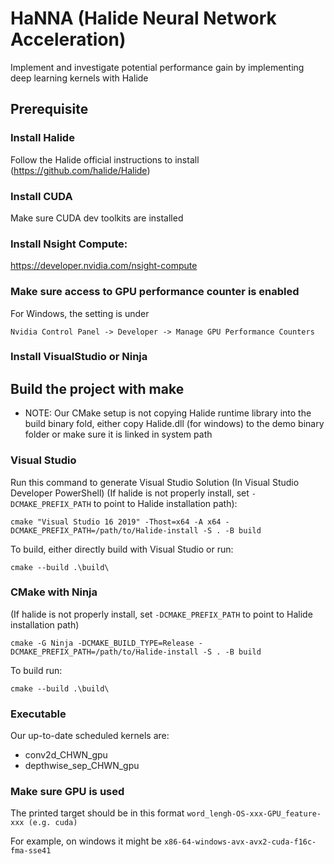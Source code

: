 # HaNNA (Halide Neural Network Acceleration)
Implement and investigate potential performance gain by implementing deep learning kernels with Halide
## Prerequisite

### Install Halide
Follow the Halide official instructions to install (https://github.com/halide/Halide)

### Install CUDA
Make sure CUDA dev toolkits are installed

### Install Nsight Compute:
https://developer.nvidia.com/nsight-compute

### Make sure access to GPU performance counter is enabled
For Windows, the setting is under 

```Nvidia Control Panel -> Developer -> Manage GPU Performance Counters```

### Install VisualStudio or Ninja

## Build the project with make
* NOTE: Our CMake setup is not copying Halide runtime library into the build binary fold, either copy Halide.dll (for windows) to the demo binary folder or make sure it is linked in system path

### Visual Studio
Run this command to generate Visual Studio Solution (In Visual Studio Developer PowerShell) (If halide is not properly install, set ```-DCMAKE_PREFIX_PATH``` to point to Halide installation path):

```cmake "Visual Studio 16 2019" -Thost=x64 -A x64 -DCMAKE_PREFIX_PATH=/path/to/Halide-install -S . -B build```

To build, either directly build with Visual Studio or run:

``` cmake --build .\build\ ```


### CMake with Ninja
(If halide is not properly install, set ```-DCMAKE_PREFIX_PATH``` to point to Halide installation path)

```cmake -G Ninja -DCMAKE_BUILD_TYPE=Release -DCMAKE_PREFIX_PATH=/path/to/Halide-install -S . -B build```

To build run:

``` cmake --build .\build\ ```

### Executable
Our up-to-date scheduled kernels are:
* conv2d_CHWN_gpu
* depthwise_sep_CHWN_gpu

### Make sure GPU is used
The printed target should be in this format ``` word_lengh-OS-xxx-GPU_feature-xxx (e.g. cuda) ```

For example, on windows it might be ``` x86-64-windows-avx-avx2-cuda-f16c-fma-sse41 ```

